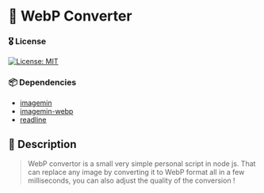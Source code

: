 # 📸 WebP Converter

### 🎖 License
[![License: MIT](https://img.shields.io/badge/License-MIT-yellow.svg)](https://opensource.org/licenses/MIT)

### 📦 Dependencies
* [imagemin](https://github.com/imagemin/imagemin)
* [imagemin-webp](https://github.com/imagemin/imagemin-webp)
* [readline](https://github.com/maleck13/readline)

## 📝 Description
> WebP convertor is a small very simple personal script in node js.
> That can replace any image by converting it to WebP format all in a few milliseconds, you can also adjust the quality of the conversion !
